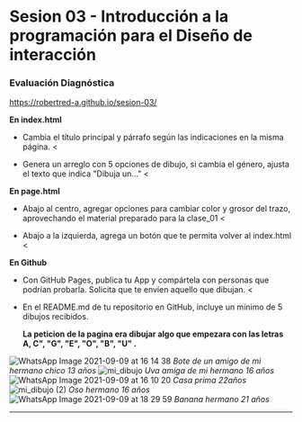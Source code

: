 
# Sesion 03 - Introducción a la programación para el Diseño de interacción

### Evaluación Diagnóstica

https://robertred-a.github.io/sesion-03/

**En index.html**

- Cambia el título principal y párrafo según las indicaciones en la misma página. <

- Genera un arreglo con 5 opciones de dibujo, si cambia el género, ajusta el texto que indica "Dibuja un…" <

**En page.html**

- Abajo al centro, agregar opciones para cambiar color y grosor del trazo, aprovechando el material preparado para la clase_01 <

- Abajo a la izquierda, agrega un botón que te permita volver al index.html <

**En Github**

- Con GitHub Pages, publica tu App y compártela con personas que podrían probarla. Solicita que te envíen aquello que dibujan. <

- En el README.md de tu repositorio en GitHub, incluye un mínimo de 5 dibujos recibidos. 
 
  **La peticion de la pagina era dibujar algo que empezara con las letras A, C", "G", "E", "O", "B", "U" .**

![WhatsApp Image 2021-09-09 at 16 14 38](https://user-images.githubusercontent.com/43652780/132764543-d4297a47-bc46-449b-9377-984ce625583c.jpeg)
 *Bote de un amigo de mi hermano chico 13 años*
 ![mi_dibujo](https://user-images.githubusercontent.com/43652780/132764800-9c15c222-ce62-4460-8034-af0a3d9d17ae.jpg)
 *Uva amiga de mi hermano 16 años*
 ![WhatsApp Image 2021-09-09 at 16 10 20](https://user-images.githubusercontent.com/43652780/132765116-bdc4de97-b379-4845-832a-105d93c56d5d.jpeg)
 *Casa prima 22años*
 ![mi_dibujo (2)](https://user-images.githubusercontent.com/43652780/132765186-08efa5a2-74e3-4e91-815e-e184737da5c9.jpg)
 *Oso hermano 16 años*
 ![WhatsApp Image 2021-09-09 at 18 29 59](https://user-images.githubusercontent.com/43652780/132765298-8f83b5b0-5993-43a0-a551-24b73510dbda.jpeg)
 *Banana hermano 21 años*
 

- - - - - - -
